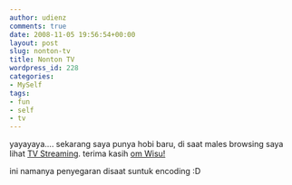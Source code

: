 ```yaml
---
author: udienz
comments: true
date: 2008-11-05 19:56:54+00:00
layout: post
slug: nonton-tv
title: Nonton TV
wordpress_id: 228
categories:
- MySelf
tags:
- fun
- self
- tv
---
```


yayayaya.... sekarang saya punya hobi baru, di saat males browsing saya lihat [TV Streaming](http://indoweb.tv/). terima kasih [om Wisu!](http://www.bigwisu.com/2008/11/01/nonton-tipi)

ini namanya penyegaran disaat suntuk encoding :D
